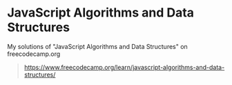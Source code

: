 # JavaScript Algorithms and Data Structures
My solutions of "JavaScript Algorithms and Data Structures" on freecodecamp.org
>https://www.freecodecamp.org/learn/javascript-algorithms-and-data-structures/
